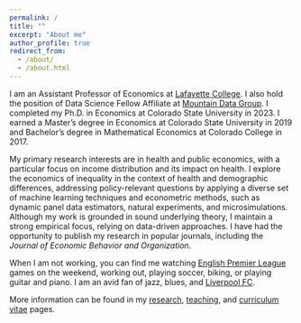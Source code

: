 ```yaml
---
permalink: /
title: ""
excerpt: "About me"
author_profile: true
redirect_from:
  - /about/
  - /about.html
---
```

I am an Assistant Professor of Economics at [Lafayette College](https://economics.lafayette.edu/people/sayorn-chin/). I also hold the position of Data Science Fellow Affiliate at [Mountain Data Group](https://www.mountaindatagroup.com/). I completed my Ph.D. in Economics at Colorado State University in 2023. I earned a Master’s degree in Economics at Colorado State University in 2019 and Bachelor’s degree in Mathematical Economics at Colorado College in 2017.  

My primary research interests are in health and public economics, with a particular focus on income distribution and its impact on health. I explore the economics of inequality in the context of health and demographic differences, addressing policy-relevant questions by applying a diverse set of machine learning techniques and econometric methods, such as dynamic panel data estimators, natural experiments, and microsimulations. Although my work is grounded in sound underlying theory, I maintain a strong empirical focus, relying on data-driven approaches. I have had the opportunity to publish my research in popular journals, including the *Journal of Economic Behavior and Organization*.

When I am not working, you can find me watching [English Premier League](https://www.premierleague.com/) games on the weekend, working out, playing soccer, biking, or playing guitar and piano. I am an avid fan of jazz, blues, and [Liverpool FC](https://www.liverpoolfc.com/).

More information can be found in my [research](https://schinlfc.github.io/research), [teaching](https://schinlfc.github.io/teaching), and [curriculum vitae](https://schinlfc.github.io/cv) pages.
